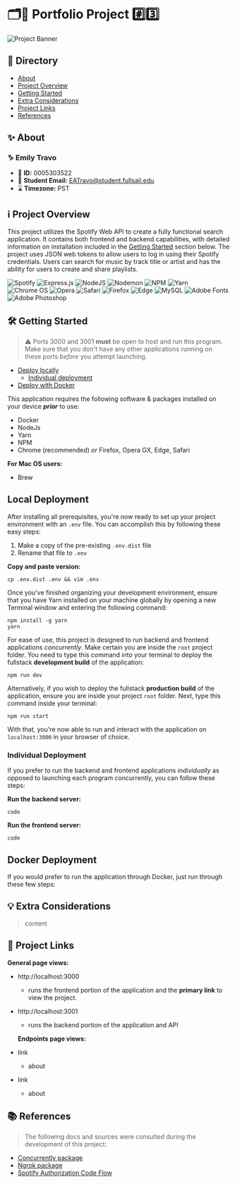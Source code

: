 # 🗂️📁 Portfolio Project #️⃣3️⃣

![Project Banner](https://www.dropbox.com/scl/fi/igyo59flz5or36hrb22ij/banner.png?rlkey=eeift1ygsp6w1quvfofud1biq&raw=1)

## 🧭 Directory

- [About](#-about)
- [Project Overview](#ℹ️-project-overview)
- [Getting Started](#%EF%B8%8F-getting-started)
- [Extra Considerations](#-extra-considerations)
- [Project Links](#-project-links)
- [References](#-references)

## ✨ About

### ♑ Emily Travo

- 🪪 **ID:** 0005303522
- 📨 **Student Email:** EATravo@student.fullsail.edu
- ⌛ **Timezone:** PST

## ℹ️ Project Overview

This project utilizes the Spotify Web API to create a fully functional search application. It contains both frontend and backend capabilities, with detailed information on installation included in the [Getting Started](#%EF%B8%8F-getting-started) section below. The project uses JSON web tokens to allow users to log in using their Spotify credentials. Users can search for music by track title or artist and has the ability for users to create and share playlists.

![Spotify](https://img.shields.io/badge/Spotify-1ED760?style=for-the-badge&logo=spotify&logoColor=white)
![Express.js](https://img.shields.io/badge/express.js-%23404d59.svg?style=for-the-badge&logo=express&logoColor=%2361DAFB) ![NodeJS](https://img.shields.io/badge/node.js-6DA55F?style=for-the-badge&logo=node.js&logoColor=white) ![Nodemon](https://img.shields.io/badge/NODEMON-%23323330.svg?style=for-the-badge&logo=nodemon&logoColor=%BBDEAD) ![NPM](https://img.shields.io/badge/NPM-%23CB3837.svg?style=for-the-badge&logo=npm&logoColor=white) ![Yarn](https://img.shields.io/badge/yarn-%232C8EBB.svg?style=for-the-badge&logo=yarn&logoColor=white) ![Chrome OS](https://img.shields.io/badge/chrome%20os-3d89fc?style=for-the-badge&logo=google%20chrome&logoColor=white) ![Opera](https://img.shields.io/badge/Opera-FF1B2D?style=for-the-badge&logo=Opera&logoColor=white) ![Safari](https://img.shields.io/badge/Safari-000000?style=for-the-badge&logo=Safari&logoColor=white) ![Firefox](https://img.shields.io/badge/Firefox-FF7139?style=for-the-badge&logo=Firefox-Browser&logoColor=white) ![Edge](https://img.shields.io/badge/Edge-0078D7?style=for-the-badge&logo=Microsoft-edge&logoColor=white) ![MySQL](https://img.shields.io/badge/mysql-4479A1.svg?style=for-the-badge&logo=mysql&logoColor=white) ![Adobe Fonts](https://img.shields.io/badge/Adobe%20Fonts-000B1D.svg?style=for-the-badge&logo=Adobe%20Fonts&logoColor=white) ![Adobe Photoshop](https://img.shields.io/badge/adobe%20photoshop-%2331A8FF.svg?style=for-the-badge&logo=adobe%20photoshop&logoColor=white)

## 🛠️ Getting Started

> ⚠️ Ports 3000 and 3001 **must** be open to host and run this program. Make sure that you don't have any other applications running on these ports _before_ you attempt launching.

- [Deploy locally](#-local-deployment)
  - [Individual deployment](#individual-deployment)
- [Deploy with Docker](#-docker-deployment)

This application requires the following software & packages installed on your device **_prior_** to use:

- Docker
- NodeJs
- Yarn
- NPM
- Chrome (recommended) _or_ Firefox, Opera GX, Edge, Safari

**For Mac OS users:**

- Brew

## Local Deployment

After installing all prerequisites, you're now ready to set up your project environment with an `.env` file. You can accomplish this by following these easy steps:

1. Make a copy of the pre-existing `.env.dist` file
2. Rename that file to `.env`

**Copy and paste version:**

```
cp .env.dist .env && vim .env
```

Once you've finished organizing your development environment, ensure that you have Yarn installed on your machine globally by opening a new Terminal window and entering the following command:

```
npm install -g yarn
yarn
```

For ease of use, this project is designed to run backend and frontend applications _concurrently_. Make certain you are inside the `root` project folder. You need to type this command into your terminal to deploy the fullstack **development build** of the application:

```
npm run dev
```

Alternatively, if you wish to deploy the fullstack **production build** of the application, ensure you are inside your project `root` folder. Next, type this command inside your terminal:

```
npm run start
```

With that, you're now able to run and interact with the application on `localhost:3000` in your browser of choice.

### Individual Deployment

If you prefer to run the backend and frontend applications _individually_ as opposed to launching each program concurrently, you can follow these steps:

**Run the backend server:**

```
code
```

**Run the frontend server:**

```
code
```

## Docker Deployment

If you would prefer to run the application through Docker, just run through these few steps:

## 💡 Extra Considerations

> content

## 🔗 Project Links

**General page views:**

- http://localhost:3000
  - runs the frontend portion of the application and the **primary link** to view the project.
- http://localhost:3001

  - runs the backend portion of the application and API

  **Endpoints page views:**

- link
  - about
- link
  - about

## 📚 References

> The following docs and sources were consulted during the development of this project:

- [Concurrently package](https://www.npmjs.com/package/concurrently)
- [Ngrok package](https://ngrok.com/docs/getting-started/)
- [Spotify Authorization Code Flow](https://developer.spotify.com/documentation/web-api/tutorials/code-flow)
